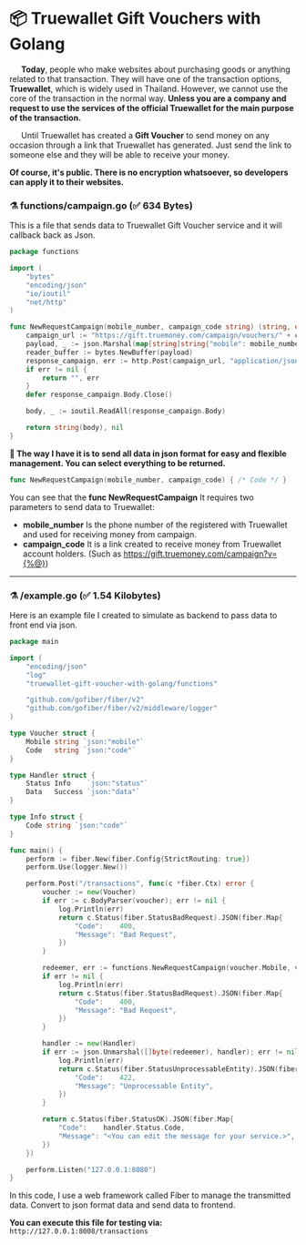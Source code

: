 # 📦 Truewallet Gift Vouchers with Golang

⠀⠀**Today**, people who make websites about purchasing goods or anything related to that transaction. They will have one of the transaction options, **Truewallet**, which is widely used in Thailand. However, we cannot use the core of the transaction in the normal way. **Unless you are a company and request to use the services of the official Truewallet for the main purpose of the transaction.**


⠀⠀Until Truewallet has created a **Gift Voucher** to send money on any occasion through a link that Truewallet has generated. Just send the link to someone else and they will be able to receive your money.

**Of course, it's public. There is no encryption whatsoever, so developers can apply it to their websites.**

### ⚗️ functions/campaign.go (✅ 634 Bytes)
This is a file that sends data to Truewallet Gift Voucher service and it will callback back as Json.

```go
package functions

import (
	"bytes"
	"encoding/json"
	"io/ioutil"
	"net/http"
)

func NewRequestCampaign(mobile_number, campaign_code string) (string, error) {
	campaign_url := "https://gift.truemoney.com/campaign/vouchers/" + campaign_code + "/redeem"
	payload, _ := json.Marshal(map[string]string{"mobile": mobile_number})
	reader_buffer := bytes.NewBuffer(payload)
	response_campaign, err := http.Post(campaign_url, "application/json", reader_buffer)
	if err != nil {
		return "", err
	}
	defer response_campaign.Body.Close()

	body, _ := ioutil.ReadAll(response_campaign.Body)

    return string(body), nil
}
```

**🥴 The way I have it is to send all data in json format for easy and flexible management. You can select everything to be returned.**

```go
func NewRequestCampaign(mobile_number, campaign_code) { /* Code */ }
```

You can see that the **func NewRequestCampaign** It requires two parameters to send data to Truewallet:

- **mobile_number** Is the phone number of the registered with Truewallet and used for receiving money from campaign.
- **campaign_code** It is a link created to receive money from Truewallet account holders. (Such as https://gift.truemoney.com/campaign?v={%@})

------

### ⚗️ /example.go (✅ 1.54 Kilobytes)
Here is an example file I created to simulate as backend to pass data to front end via json.
```go
package main

import (
	"encoding/json"
	"log"
	"truewallet-gift-voucher-with-golang/functions"

	"github.com/gofiber/fiber/v2"
	"github.com/gofiber/fiber/v2/middleware/logger"
)

type Voucher struct {
	Mobile string `json:"mobile"`
	Code   string `json:"code"`
}

type Handler struct {
	Status Info    `json:"status"`
	Data   Success `json:"data"`
}

type Info struct {
	Code string `json:"code"`
}

func main() {
	perform := fiber.New(fiber.Config{StrictRouting: true})
	perform.Use(logger.New())

	perform.Post("/transactions", func(c *fiber.Ctx) error {
		voucher := new(Voucher)
		if err := c.BodyParser(voucher); err != nil {
			log.Println(err)
			return c.Status(fiber.StatusBadRequest).JSON(fiber.Map{
				"Code":    400,
				"Message": "Bad Request",
			})
		}

		redeemer, err := functions.NewRequestCampaign(voucher.Mobile, voucher.Code)
		if err != nil {
			log.Println(err)
			return c.Status(fiber.StatusBadRequest).JSON(fiber.Map{
				"Code":    400,
				"Message": "Bad Request",
			})
		}

		handler := new(Handler)
		if err := json.Unmarshal([]byte(redeemer), handler); err != nil {
			log.Println(err)
			return c.Status(fiber.StatusUnprocessableEntity).JSON(fiber.Map{
				"Code":    422,
				"Message": "Unprocessable Entity",
			})
		}

		return c.Status(fiber.StatusOK).JSON(fiber.Map{
			"Code":    handler.Status.Code,
			"Message": "<You can edit the message for your service.>",
		})
	})

	perform.Listen("127.0.0.1:8080")
}
```

In this code, I use a web framework called Fiber to manage the transmitted data. Convert to json format data and send data to frontend.

**You can execute this file for testing via:** `http://127.0.0.1:8008/transactions`
